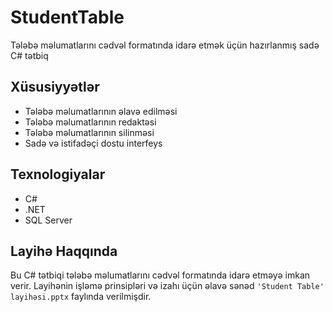 # StudentTable
Tələbə məlumatlarını cədvəl formatında idarə etmək üçün hazırlanmış sadə C# tətbiq

## Xüsusiyyətlər
- Tələbə məlumatlarının əlavə edilməsi
- Tələbə məlumatlarının redaktəsi
- Tələbə məlumatlarının silinməsi
- Sadə və istifadəçi dostu interfeys

## Texnologiyalar
- C#
- .NET
- SQL Server

## Layihə Haqqında
Bu C# tətbiqi tələbə məlumatlarını cədvəl formatında idarə etməyə imkan verir. Layihənin işləmə prinsipləri və izahı üçün əlavə sənəd `'Student Table' layihəsi.pptx` faylında verilmişdir.
